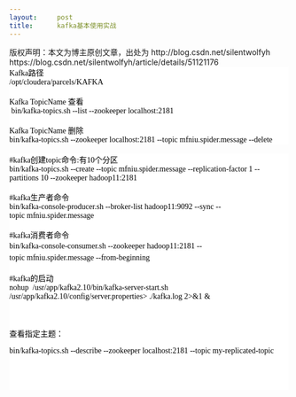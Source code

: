 ```yaml
---
layout:     post
title:      kafka基本使用实战
---
```

<div id="article_content" class="article_content clearfix csdn-tracking-statistics" data-pid="blog" data-mod="popu_307" data-dsm="post">
								<div class="article-copyright">
					版权声明：本文为博主原创文章，出处为 http://blog.csdn.net/silentwolfyh					https://blog.csdn.net/silentwolfyh/article/details/51121176				</div>
								            <link rel="stylesheet" href="https://csdnimg.cn/release/phoenix/template/css/ck_htmledit_views-f76675cdea.css">
						<div class="htmledit_views" id="content_views">
                
<div style="background-color:inherit;">
<div style="background-color:rgb(255,255,255);color:rgb(0,0,0);font-family:'微软雅黑';font-size:14px;font-style:normal;font-weight:normal;text-align:left;">
Kafka路径<br><span style="background-color:inherit;">/opt/cloudera/parcels/KAFKA</span></div>
<span style="font-family:'Microsoft YaHei UI', 'Microsoft YaHei', Georgia, Helvetica, Arial, sans-serif, '宋体', PMingLiU, serif;font-size:14px;color:#000000;background-color:rgb(255,255,255);font-style:normal;font-weight:normal;"><span style="font-family:'Microsoft YaHei UI', 'Microsoft YaHei', Georgia, Helvetica, Arial, sans-serif, '宋体', PMingLiU, serif;font-size:14px;color:#000000;background-color:rgb(255,255,255);font-style:normal;font-weight:normal;"><span style="font-family:'Microsoft YaHei UI', 'Microsoft YaHei', Georgia, Helvetica, Arial, sans-serif, '宋体', PMingLiU, serif;font-size:14px;color:#000000;background-color:rgb(255,255,255);font-style:normal;font-weight:normal;"></span></span></span>
<div style="background-color:rgb(255,255,255);color:rgb(0,0,0);font-family:'微软雅黑';font-size:14px;font-style:normal;font-weight:normal;text-align:left;">
<div style="background-color:inherit;"><br>
Kafka TopicName 查看<br>
 bin/kafka-topics.sh --list --zookeeper localhost:2181</div>
</div>
<div style="background-color:rgb(255,255,255);color:rgb(0,0,0);font-family:'微软雅黑';font-size:14px;font-style:normal;font-weight:normal;text-align:left;">
<br>
Kafka TopicName 删除<br>
bin/kafka-topics.sh --zookeeper <span style="font-family:'微软雅黑';font-size:14px;color:#000000;background-color:rgb(255,255,255);font-style:normal;font-weight:normal;text-align:left;">localhost:2181</span> --topic mfniu.spider.message --delete</div>
<br></div>
<div style="background-color:inherit;"><span style="background-color:rgb(255,255,255);line-height:1.5;"></span>
<div style="background-color:rgb(255,255,255);color:rgb(0,0,0);font-family:'微软雅黑';font-size:14px;font-style:normal;font-weight:normal;text-align:left;">
<div style="background-color:rgb(255,255,255);"><span style="background-color:rgb(255,255,255);">#kafka创建topic命令:有10个分区</span><br style="background-color:inherit;"></div>
<div style="background-color:rgb(255,255,255);">
<div style="background-color:inherit;"><span style="color:#000000;background-color:inherit;">bin/kafka-topics.sh </span>--create<span style="font-family:'微软雅黑';font-size:14px;color:#000000;background-color:rgb(255,255,255);font-style:normal;font-weight:normal;text-align:left;"> --topic </span><span style="font-family:'微软雅黑';font-size:14px;color:#000000;background-color:rgb(255,255,255);font-style:normal;font-weight:normal;text-align:left;">mfniu.spider.message <span style="font-family:'微软雅黑';font-size:14px;color:#000000;background-color:rgb(255,255,255);font-style:normal;font-weight:normal;text-align:left;">--replication-factor 1<span> </span><span style="font-family:'微软雅黑';font-size:14px;color:#000000;background-color:rgb(255,255,255);font-style:normal;font-weight:normal;text-align:left;">--partitions
 10</span> </span></span>--zookeeper hadoop11:2181</div>
<div style="background-color:inherit;"><img src="https://img-blog.csdn.net/20160411135650918?watermark/2/text/aHR0cDovL2Jsb2cuY3Nkbi5uZXQv/font/5a6L5L2T/fontsize/400/fill/I0JBQkFCMA==/dissolve/70/gravity/Center" alt=""><br></div>
<div style="background-color:inherit;"><br style="background-color:inherit;"></div>
</div>
<span style="font-family:'微软雅黑';font-size:14px;color:#000000;background-color:rgb(255,255,255);font-style:normal;font-weight:normal;text-align:left;">#kafka生产者命令</span><br style="background-color:inherit;"><span style="font-family:'微软雅黑';font-size:14px;color:#000000;background-color:rgb(255,255,255);font-style:normal;font-weight:normal;text-align:left;">bin/kafka-console-producer.sh --broker-list hadoop11:9092 --sync --topic<span> </span><span style="font-family:'微软雅黑';font-size:14px;color:#000000;background-color:rgb(255,255,255);font-style:normal;font-weight:normal;text-align:left;">mfniu.spider.message</span></span><br style="background-color:inherit;"></div>
<div style="background-color:rgb(255,255,255);color:rgb(0,0,0);font-family:'微软雅黑';font-size:14px;font-style:normal;font-weight:normal;text-align:left;">
<img src="https://img-blog.csdn.net/20160411135703090?watermark/2/text/aHR0cDovL2Jsb2cuY3Nkbi5uZXQv/font/5a6L5L2T/fontsize/400/fill/I0JBQkFCMA==/dissolve/70/gravity/Center" alt=""><br></div>
<div style="background-color:rgb(255,255,255);color:rgb(0,0,0);font-family:'微软雅黑';font-size:14px;font-style:normal;font-weight:normal;text-align:left;">
<br style="background-color:inherit;"></div>
<div style="background-color:rgb(255,255,255);color:rgb(0,0,0);font-family:'微软雅黑';font-size:14px;font-style:normal;font-weight:normal;text-align:left;">
<span style="background-color:rgb(255,255,255);">#kafka消费者命令</span><br style="background-color:inherit;"></div>
<div style="background-color:rgb(255,255,255);color:rgb(0,0,0);font-family:'微软雅黑';font-size:14px;font-style:normal;font-weight:normal;text-align:left;">
<div><span style="background-color:rgb(255,255,255);line-height:1.5;">bin/kafka-console-consumer.sh --zookeeper hadoop11:2181 --topic<span> </span></span><span style="background-color:rgb(255,255,255);line-height:1.5;">mfniu.spider.message</span><span style="background-color:rgb(255,255,255);line-height:1.5;"><span> </span>--from-beginning</span></div>
<div><img src="https://img-blog.csdn.net/20160411135734638?watermark/2/text/aHR0cDovL2Jsb2cuY3Nkbi5uZXQv/font/5a6L5L2T/fontsize/400/fill/I0JBQkFCMA==/dissolve/70/gravity/Center" alt=""><br></div>
<div><br style="background-color:inherit;"></div>
#kafka的启动<br>
nohup  /usr/app/kafka2.10/bin/kafka-server-start.sh   /usr/app/kafka2.10/config/server.properties&gt; ./kafka.log 2&gt;&amp;1 &amp;<br><br><br><br>
查看指定主题： <br><p>bin/kafka-topics.sh --describe --zookeeper localhost:2181 --topic my-replicated-topic</p>
<br><br><br></div>
</div>
<br>            </div>
                </div>